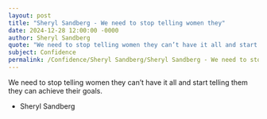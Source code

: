 ```yaml
---
layout: post
title: "Sheryl Sandberg - We need to stop telling women they"
date: 2024-12-28 12:00:00 -0000
author: Sheryl Sandberg
quote: "We need to stop telling women they can’t have it all and start telling them they can achieve their goals."
subject: Confidence
permalink: /Confidence/Sheryl Sandberg/Sheryl Sandberg - We need to stop telling women they
---
```


We need to stop telling women they can’t have it all and start telling them they can achieve their goals.

- Sheryl Sandberg
